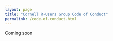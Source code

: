 ```yaml
---
layout: page
title: "Cornell R-Users Group Code of Conduct"
permalink: /code-of-conduct.html
---
```


<article class="row" markdown="1">
<section class="small-12 large-8 columns page-content" markdown="1">

Coming soon

<!--
This is the code of conduct for Davis' R User's group, we will need to write out own

We are dedicated to providing a welcoming and supportive environment for all people, regardless of background or identity. However, we recognize that some groups in our community are subject to historical and ongoing discrimination, and may be vulnerable or disadvantaged. Membership in such a specific group can be on the basis of characteristics such as gender, sexual orientation, disability, physical appearance, body size, race, nationality, sex, color, ethnic or social origin, pregnancy, citizenship, familial status, veteran status, genetic information, religion or belief, political or any other opinion, membership of a national minority, property, birth, age, or choice of text editor. We do not tolerate harassment of participants on the basis of these categories, or for any other reason.

Harassment is any form of behavior intended to exclude, intimidate, or cause discomfort. Because we are a diverse community, we may have different ways of communicating and of understanding the intent behind actions. Therefore we have chosen to prohibit certain forms of behavior in our community, regardless of intent. Prohibited harassing behavior includes but is not limited to:

- written or verbal comments which have the effect of excluding people on the basis of membership of a specific group listed above
- causing someone to fear for their safety, such as through stalking, following, or intimidation the display of sexual or violent images
- unwelcome sexual attention
- nonconsensual or unwelcome physical contact
- sustained disruption of talks, events or communications
- incitement to violence, suicide, or self-harm
- continuing to initiate interaction (including photography or recording) with someone after being asked to stop
- publication of private communication without consent

Behaviour not explicitly mentioned above may still constitute harassment. The list above should not be taken as exhaustive but rather as a guide to make it easier to enrich all of us and the communities in which we participate.

All listserv or workgroup interactions should be professional regardless of location, thus harassment is prohibited whether it occurs on- or offline, and the same standards apply to both.

## **Enforcement**

Community members asked to stop any harassing behavior are expected to comply immediately, and enforcement of the Code of Conduct will be respectfully implemented.

The following steps may be taken depending on the behavior and occurrence:

- Verbal warning and discussion regarding behavior or action
- Temporary ban from posting on the email listserv
- Temporary ban from attending weekly D-RUG workgroup meetings
- Permanent ban from all D-RUG activities

## **Reporting**

If you are being harassed, notice that someone else is being harassed, or have any other concerns, the following options exist for communicating this:

- Contact any of the Current D-RUG Coordinators (listed [here](https://d-rug.github.io/))
- You may also contact the following resources, but be aware they are **_Mandatory Reporters_**:
  - Pamela, the [Data Lab Coordinator](https://datalab.ucdavis.edu/staff/)
  - The [UC Davis ombuds office](http://ombuds.ucdavis.edu/)

Thank you for helping make this a welcoming, friendly community for all.

## **Additional Resources**

For additional info or help specific to UC Davis, please check out this helpful flow chart made by Erin Flynn for the [Aggie Brickyard](https://aggiebrickyard.github.io/) (Vol III, 2016).

<iframe src="images/TAB_FQ2016_safe_space_flowchart.pdf" width="100%" height="500em"></iframe>

## **References**

This code of conduct is an adaptation of the one used by the Carpentries and is a modified version of that used by PyCon, which in turn is forked from a template written by the Ada Initiative and hosted on the Geek Feminism Wiki. Contributors to this document: Adam Obeng, Aleksandra Pawlik, Bill Mills, Carol Willing, Erin Becker, Hilmar Lapp, Kara Woo, Karin Lagesen, Pauline Barmby, Sheila Miguez, Simon Waldman, Tracy Teal.

For more information about the Code of Conduct related to Data Carpentry, please see their [website](http://www.datacarpentry.org/code-of-conduct/).

----

<a rel="license" href="http://creativecommons.org/licenses/by-sa/4.0/"><img alt="Creative Commons License" style="border-width:0" src="https://i.creativecommons.org/l/by-sa/4.0/88x31.png" /></a><br />This work is licensed under a <a rel="license" href="http://creativecommons.org/licenses/by-sa/4.0/">Creative Commons Attribution-ShareAlike 4.0 International License</a>.


</section>
</article>
-->